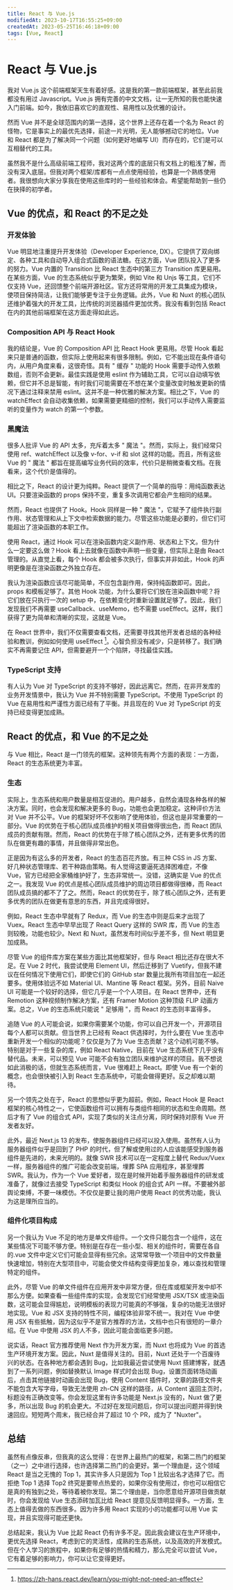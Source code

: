 ```yaml
---
title: React 与 Vue.js
modifiedAt: 2023-10-17T16:55:25+09:00
createdAt: 2023-05-25T16:46:18+09:00
tags: [Vue, React]
---
```


# React 与 Vue.js

我对 Vue.js 这个前端框架天生有着好感。这是我的第一款前端框架，甚至此前我都没有用过 Javascript。Vue.js 拥有完善的中文文档，让一无所知的我也能快速入门前端。如今，我依旧喜欢它的直观性、易用性以及优雅的设计。

然而 Vue 并不是全球范围内的第一选择，这个世界上还存在着一个名为 React 的怪物，它是事实上的最优先选择，前途一片光明，无人能够撼动它的地位。Vue 和 React 都是为了解决同一个问题（如何更好地编写 UI）而存在的，它们是可以互相替代的工具。

虽然我不是什么高级前端工程师，我对这两个库的底层只有文档上的粗浅了解，而没有深入底层。但我对两个框架/库都有一点点使用经验，也算是一个熟练使用者。我很想向大家分享我在使用这些库时的一些经验和体会。希望能帮助到一些仍在抉择的初学者。

## Vue 的优点，和 React 的不足之处

### 开发体验

Vue 明显地注重提升开发体验（Developer Experience, DX）。它提供了双向绑定、各种工具和自动导入组合式函数的语法糖。在这方面，Vue 团队投入了更多的努力。Vue 内置的 Transition 比 React 生态中的第三方 Transition 库更易用。在某些方面，Vue 的生态系统似乎更为繁荣，例如 Vite 和 Unjs 等工具，它们不仅支持 Vue，还回馈整个前端开源社区。官方还将常用的开发工具集成为模块，使项目保持简洁，让我们能够更专注于业务逻辑。此外，Vue 和 Nuxt 的核心团队还维护着强大的开发工具，比传统的浏览器插件更加优秀。我没有看到包括 React 在内的其他前端框架在这方面走得如此远。

### Composition API 与 React Hook

我的结论是，Vue 的 Composition API 比 React Hook 更易用。尽管 Hook 看起来只是普通的函数，但实际上使用起来有很多限制。例如，它不能出现在条件语句内，从用户角度来看，这很奇怪。具有 " 缓存 " 功能的 Hook 需要手动传入依赖数组，否则不会更新。最佳实践是使用 eslint 作为辅助工具，它可以自动填写依赖，但它并不总是智能，有时我们可能需要在不想在某个变量改变时触发更新的情况下通过注释来禁用 eslint。这并不是一种优雅的解决方案。相比之下，Vue 的 watchEffect 会自动收集依赖，如果需要更精细的控制，我们可以手动传入需要监听的变量作为 watch 的第一个参数。

### 黑魔法

很多人批评 Vue 的 API 太多，充斥着太多 " 魔法 "。然而，实际上，我们经常只使用 ref、watchEffect 以及像 v-for、v-if 和 slot 这样的功能。而且，所有这些 Vue 的 " 魔法 " 都旨在提高编写业务代码的效率，代价只是稍微查看文档。在我看来，这个代价是值得的。

相比之下，React 的设计更为纯粹。React 提供了一个简单的指导：用纯函数表达 UI。只要渲染函数的 props 保持不变，重复多次调用它都会产生相同的结果。

然而，React 也提供了 Hook。Hook 同样是一种 " 魔法 "，它赋予了组件执行副作用、状态管理和从上下文中检索数据的能力。尽管这些功能是必要的，但它们可能超出了渲染函数的本职工作。

使用 React，通过 Hook 可以在渲染函数内定义副作用、状态和上下文。但为什么一定要这么做？Hook 看上去就像在函数中声明一些变量，但实际上是由 React 管理的。从直觉上看，每个 Hook 都会被多次执行，但事实并非如此，Hook 的声明更像是在渲染函数之外独立存在。

我认为渲染函数应该尽可能简单，不应包含副作用，保持纯函数即可。因此，props 和模板足够了。其他 Hook 功能，为什么要将它们放在渲染函数中呢？将它们放在只执行一次的 setup 中，在依赖变化时重新设置就足够了。因此，我们发现我们不再需要 useCallback、useMemo，也不需要 useEffect。这样，我们获得了更为简单和清晰的实现，这就是 Vue。

在 React 世界中，我们不仅需要查看文档，还需要寻找其他开发者总结的各种经验和教训，例如如何使用 useEffect [^1]。心智负担没有减少，只是转移了。我们确实不再需要记住 API，但需要避开一个个陷阱，寻找最佳实践。

### TypeScript 支持

有人认为 Vue 对 TypeScript 的支持不够好，因此远离它。然而，在非开发库的业务开发情景中，我认为 Vue 并不特别需要 TypeScript。不使用 TypeScript 的 Vue 在易用性和严谨性方面已经有了平衡。并且现在的 Vue 对 TypeScript 的支持已经变得更加成熟。

## React 的优点，和 Vue 的不足之处

与 Vue 相比，React 是一门领先的框架。这种领先有两个方面的表现：一方面，React 的生态系统更为丰富。

### 生态

实际上，生态系统和用户数量是相互促进的。用户越多，自然会涌现各种各样的解决方案。同时，也会发现和解决更多的 Bug，功能也会更加稳定。这种评价方法对 Vue 并不公平。Vue 的框架好坏不仅影响了使用体验，但这也是非常重要的一部分。Vue 的优势在于核心团队成员维护的相关项目做得很出色，而 React 团队成员的贡献有限。然而，React 的优势在于除了核心团队之外，还有更多优秀的团队在做更有趣的事情，并且做得非常出色。

正是因为有这么多的开发者，React 的生态百花齐放。有三种 CSS in JS 方案、好几种状态管理库、若干种路由策略。有人觉得这要逼死选择困难症，不像 Vue，官方已经把全家桶维护好了，生态非常统一。没错，这确实是 Vue 的优点之一。我发现 Vue 的优点是核心团队成员维护的周边项目都做得很棒，而 React 团队成员搞的都不了了之。然而，React 的优势在于，除了核心团队之外，还有更多优秀的团队在做更有意思的东西，并且完成得很好。

例如，React 生态中早就有了 Redux，而 Vue 的生态中则是后来才出现了 Vuex。React 生态中早早出现了 React Query 这样的 SWR 库，而 Vue 的生态则较晚，功能也较少。Next 和 Nuxt，虽然发布时间似乎差不多，但 Next 明显更加成熟。

尽管 Vue 的组件库方案在某些方面比其他框架好，但与 React 相比还存在很大不足。在 Vue 2 时代，我尝试使用 Element UI，然后迁移到了 Vuetify，但我不建议在任何情况下使用它们，即使它们的 GitHub star 数量比我所有项目加在一起还要多。使用体验远不如 Material UI、Mantine 等 React 框架。另外，目前 Naive UI 可能是一个较好的选择，但它几乎是一个个人项目。在 React 世界中，还有 Remotion 这种视频制作解决方案，还有 Framer Motion 这种顶级 FLIP 动画方案。总之，Vue 的生态系统只能说 " 足够用 "，而 React 的生态则丰富得多。

追随 Vue 的人可能会说，如果你需要某个功能，你可以自己开发一个，开源项目每个人都可以贡献。但当世界上已经有 React 供选择时，为什么要在 Vue 生态中重新开发一个相似的功能呢？仅仅是为了为 Vue 生态贡献？这个动机可能不够。特别是对于一些复杂的库，例如 React Native，目前在 Vue 生态系统下几乎没有替代品。未来，可以预见 Vue 可能不会有独立团队来维护这样的项目。我不想说如此消极的话，但就生态系统而言，Vue 很难赶上 React。即使 Vue 有一个新的概念，也会很快被引入到 React 生态系统中，可能会做得更好。反之却难以期待。

另一个领先之处在于，React 的思想似乎更为超前。例如，React Hook 是 React 框架的核心特性之一，它使函数组件可以拥有与类组件相同的状态和生命周期。然后才有了 Vue 的组合式 API，实现了类似的关注点分离，同时保持对原有 Vue 开发者友好。  

此外，最近 Next.js 13 的发布，使服务器组件已经可以投入使用。虽然有人认为服务器组件似乎是回到了 PHP 的时代，但了解或使用过的人应该能感受到服务器组件是先进的，未来光明的。就像 SWR 技术可以在一定程度上替代 Redux/Vuex 一样，服务器组件的推广可能会改变前端，埋葬 SPA 应用程序，甚至埋葬 SWR。我认为，作为一个 Vue 爱好者，现在是时候开始着手服务器组件的研发或准备了，就像过去接受 TypeScript 和类似 Hook 的组合式 API 一样。不要被外部舆论束缚，不要一味模仿。不仅仅是要让我的用户使用 React 的优秀功能，我认为这是理所应当的。

### 组件化项目构成

另一个我认为 Vue 不足的地方是单文件组件。一个文件只能包含一个组件，这在某些情况下可能不够方便。特别是在存在一些小型、相关的组件时，需要在各自的.vue 文件中定义它们可能会显得有些冗余。这常常导致一个项目中的文件数量快速增加，特别在大型项目中，可能会使文件结构变得更加复杂，难以查找和管理特定的组件。

此外，尽管 Vue 的单文件组件在应用开发中非常方便，但在库或框架开发中却不那么方便。如果查看一些组件库的实现，会发现它们经常使用 JSX/TSX 或渲染函数，这可能会显得尴尬，说明模板的表现力可能真的不够强，复杂的功能无法很好地实现。Vue 和 JSX 支持的特性不同，编程体验非常不统一。我对在 Vue 中使用 JSX 有些抵触，因为这似乎不是官方推荐的方法，文档中也只有很短的一章介绍。在 Vue 中使用 JSX 的人不多，因此可能会面临更多问题。

说实话，React 官方推荐使用 Next 作为开发方案，而 Nuxt 也将成为 Vue 的首选生产环境开发方案。因此，Nuxt 是值得关注的。目前，Nuxt 还处于一个百废待兴的状态。在各种地方都会遇到 Bug，比如我最近尝试使用 Nuxt 搭建博客，就遇到了一系列问题，例如替换默认 Image 样式时会出现 Bug，设置页面转场动画后，点击其他链接时动画会出现 Bug，使用 Content 插件时，文章的路径文件夹不能包含大写字母，导致无法使用 zh-CN 这样的路径，从 Content 返回主页时，标题没有正确改变等。你会发现这里有许多功能是 Next.js 没有的，Nuxt 做了更多，所以出现 Bug 的机会更大。不过好在发现问题后，你可以提出问题并得到快速回应。短短两个周末，我已经合并了超过 10 个 PR，成为了 "Nuxter"。

## 总结

虽然有点像反串，但我真的这么觉得：在世界上最热门的框架，和第二热门的框架（之一）之中进行选择，也许选择第二热门的会更好。第一个理由是，这个领域 React 是当之无愧的 Top 1，其实许多人只是因为 Top 1 比较出名才选择了它。而拒绝 Top 1 选择 Top2 终究是要带点热爱的，如果你没有使用过，你也可以相信它是真的有独到之处，等待着被你发现。第二个理由是，当你愿意给开源项目做贡献时，你会发现给 Vue 生态添砖加瓦比给 React 提意见反馈明显得多。一方面，生态上值得去做的东西很多。因为许多用 React 实现的小的功能都可以用 Vue 实现，并且实现得可能还更快。

总结起来，我认为 Vue 比起 React 仍有许多不足。因此我会建议在生产环境中，更优先选择 React，考虑到它的灵活性，成熟的生态系统，以及高效的开发模式。但在个人学习的旅程中，如果你有足够的热情和精力，那么完全可以尝试 Vue，它有着足够的影响力，你可以让它变得更好。

[^1]:https://zh-hans.react.dev/learn/you-might-not-need-an-effect
